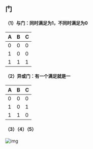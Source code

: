 ##  门

####  （1）与门：同时满足为1，不同时满足为0



| A    | B    | C    |
| ---- | ---- | ---- |
| 0    | 0    | 0    |
| 1    | 0    | 0    |
| 1    | 1    | 1    |



####  （2）异或门：有一个满足就是一

| A    | B    | C    |
| ---- | ---- | ---- |
| 0    | 0    | 0    |
| 1    | 0    | 1    |
| 1    | 1    | 0    |

####  （3）（4）（5）

![img](https://wx1.sinaimg.cn/mw690/006K3VXegy1fwhb57ljcgj31kw23v7wi.jpg)

